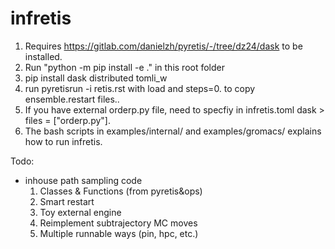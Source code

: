 # infretis

1. Requires https://gitlab.com/danielzh/pyretis/-/tree/dz24/dask to be installed.
2. Run "python -m pip install -e ." in this root folder
3. pip install dask distributed tomli_w
4. run pyretisrun -i retis.rst with load and steps=0. to copy ensemble.restart files..
5. If you have external orderp.py file, need to specfiy in infretis.toml dask > files = ["orderp.py"].
6. The bash scripts in examples/internal/ and examples/gromacs/ explains how to run infretis.

Todo:
* inhouse path sampling code
	1. Classes & Functions (from pyretis&ops)
	2. Smart restart
	3. Toy external engine
	4. Reimplement subtrajectory MC moves
	5. Multiple runnable ways (pin, hpc, etc.)
